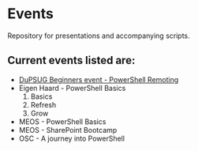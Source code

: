 # Events
Repository for presentations and accompanying scripts.

## Current events listed are:

* [DuPSUG Beginners event - PowerShell Remoting](http://dupsug.com/2016/02/29/dupsug-event-powershell-for-beginners/)
* Eigen Haard - PowerShell Basics
  1. Basics
  2. Refresh
  3. Grow
* MEOS - PowerShell Basics 
* MEOS - SharePoint Bootcamp
* OSC - A journey into PowerShell
